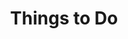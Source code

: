 ---
title: "Things to Do"
description: "Discover amazing activities and attractions near Higgs Homestead in Fort Worth, Texas"
layout: "things-to-do"

intro_text: "Located just 20 minutes from downtown Fort Worth with easy access to I-35, I-20, and US 287, our homestead puts you in the perfect spot to explore North Texas attractions while enjoying authentic farm life."

# Farm Activities
farm_activities:
  - title: "Meet Our Animals"
    description: "Highland Cow Interactions, Mini Horse Visits, and Farm Fresh Chicken Eggs"
  - title: "Tiny Home & Homesteading Questions"
    description: "Ask the owner about building methods, homestead life, and his hands-on experience"

# Featured Attractions with Photos

stockyards:
  title: "Fort Worth Stockyards"
  description: "Historic cattle drives, rodeos, and Western culture. Experience authentic Texas history in this iconic entertainment district."
  link: "https://www.fortworthstockyards.org/"
  image: "/images/attractions/stockyards.webp"
  alt: "Fort Worth Stockyards historic district"
  caption: "Where the Old West comes alive"

billy_bobs:
  title: "Billy Bob's Texas"
  description: "The world's largest honky-tonk featuring live country music, dancing, and authentic Texas nightlife entertainment. Bull riding every Friday and Saturday night!"
  link: "https://billybobstexas.com/"
  image: "/images/attractions/billybobs.webp"
  alt: "Billy Bob's Texas honky-tonk"
  caption: "World's largest honky-tonk - Photo by Scott McKittrick"

globe_life:
  title: "Globe Life Field"
  description: "Home of the Texas Rangers, this state-of-the-art baseball stadium offers world-class sporting events and entertainment."
  link: "https://globelifefield.com/"
  image: "/images/attractions/globelife.webp"
  alt: "Globe Life Field baseball stadium"
  caption: "Home of the Texas Rangers"

modern_art:
  title: "Modern Art Museum of Fort Worth"
  description: "Contemporary art in a stunning glass building designed by Tadao Ando, featuring rotating exhibitions and a permanent collection. Free on Fridays, half-price on Sunday. Right next to the Kimbell and Amon Carter museums."
  link: "https://www.themodern.org/"
  image: "/images/attractions/modern.webp"
  alt: "Modern Art Museum of Fort Worth"
  caption: "Contemporary art in architectural beauty"

trinity_trails:
  title: "Trinity Trails"
  description: "Miles of hiking and biking paths along the Trinity River, perfect for outdoor enthusiasts looking to explore Fort Worth's natural beauty. Be sure to check out the Clearfork Farmers Market on Saturdays."
  link: "https://trinitytrailsfw.com/"
  image: "/images/attractions/trinity.webp"
  alt: "Trinity Trails along the Trinity River"
  caption: "Scenic trails perfect for hiking and biking"

# Other Attractions
historic_cultural:
  - name: "Kimbell Art Museum"
    link: "https://kimbellart.org/"
    description: "World-renowned art collection in architectural masterpiece"
  - name: "Amon Carter Museum"
    link: "https://www.cartermuseum.org/"
    description: "American art specializing in Western and contemporary works"
  - name: "National Cowgirl Museum"
    link: "https://www.cowgirl.net/"
    description: "Celebrating women of the American West"
  - name: "Fort Worth Museum of Science and History"
    link: "https://www.fwmuseum.org/"
    description: "Interactive exhibits and planetarium"
  - name: "Fort Worth Zoo"
    link: "https://www.fortworthzoo.org/"
    description: "One of the top zoos in the nation"

entertainment:
  - name: "Dickies Arena"
    link: "https://dickiesarena.com/"
    description: "Major concerts, sports, and events"
  - name: "Bass Performance Hall"
    link: "https://www.basshall.com/"
    description: "Broadway shows and performing arts"
  - name: "Sundance Square"
    link: "https://sundancesquare.com/"
    description: "Downtown entertainment district with dining and shopping"

sports:
  - name: "Dallas Cowboys"
    link: "https://www.dallascowboys.com/"
    description: "NFL games at AT&T Stadium in Arlington (30 minutes)"
  - name: "Texas Rangers"
    link: "https://www.mlb.com/rangers"
    description: "MLB games at Globe Life Field in Arlington (30 minutes)"
  - name: "Dallas Mavericks"
    link: "https://www.mavs.com/"
    description: "NBA games at American Airlines Center in Dallas (45 minutes)"
  - name: "Dallas Stars"
    link: "https://www.nhl.com/stars"
    description: "NHL games at American Airlines Center in Dallas (45 minutes)"
  - name: "Dallas Wings"
    link: "https://wings.wnba.com/"
    description: "WNBA games at College Park Center in Arlington (30 minutes)"

family_fun:
  - name: "Six Flags Over Texas"
    link: "https://www.sixflags.com/overtexas"
    description: "Thrilling roller coasters and rides in Arlington (30 minutes)"
  - name: "Hurricane Harbor"
    link: "https://www.sixflags.com/hurricaneharbortexas"
    description: "Water park adjacent to Six Flags (30 minutes)"
  - name: "Fort Worth Nature Center"
    link: "https://www.fwnaturecenter.org/"
    description: "Wildlife viewing and nature trails"
  - name: "Fort Worth Botanic Garden"
    link: "https://fwbg.org/"
    description: "Beautiful gardens and peaceful walking paths"

dining:
  - name: "Joe T. Garcia's"
    link: "https://www.joetgarcias.com/"
    description: "Famous Tex-Mex institution"
  - name: "Cattlemen's Steak House"
    link: "https://www.cattlemenssteakhouse.com/"
    description: "Authentic steakhouse in the Stockyards"
  - name: "Spiral Diner"
    link: "https://www.spiraldiner.com/"
    description: "Plant-based comfort food"

coffee:
  - name: "Avoca Coffee"
    link: "https://www.avocacoffee.com/"
    description: "Cozy coffee house off Magnolia Avenue"
  - name: "Cherry Coffee"
    link: "https://cherry-coffee.com/"
    description: "Local favorite on Magnolia Avenue"
  - name: "Portico"
    link: "https://porticocoffee.com/"
    description: "Great coffee near the Stockyards"
  - name: "Cafe Azul"
    link: "https://www.casaazulcoffee.com/"
    description: "Charming spot near the Stockyards"

planning_text: "We're here to help you make the most of your North Texas adventure! Contact us for local recommendations, directions, and seasonal tips about what's happening during your visit."
---